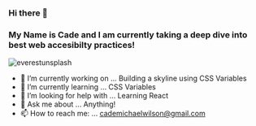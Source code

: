 ### Hi there 👋
### My Name is Cade and I am currently taking a deep dive into best web accesibilty practices!

![everestunsplash](https://github.com/M8MBA/M8MBA/assets/97080366/9d899f80-3b56-4bdd-b7b7-c60aed783116)
<!--
**M8MBA/M8MBA** is a ✨ _special_ ✨ repository because its `README.md` (this file) appears on your GitHub profile.

Here are some ideas to get you started:
-->

- 🔭 I’m currently working on ... Building a skyline using CSS Variables
- 🌱 I’m currently learning ... CSS Variables
- 🤔 I’m looking for help with ... Learning React
- 💬 Ask me about ... Anything!
- 📫 How to reach me: ... cademichaelwilson@gmail.com
